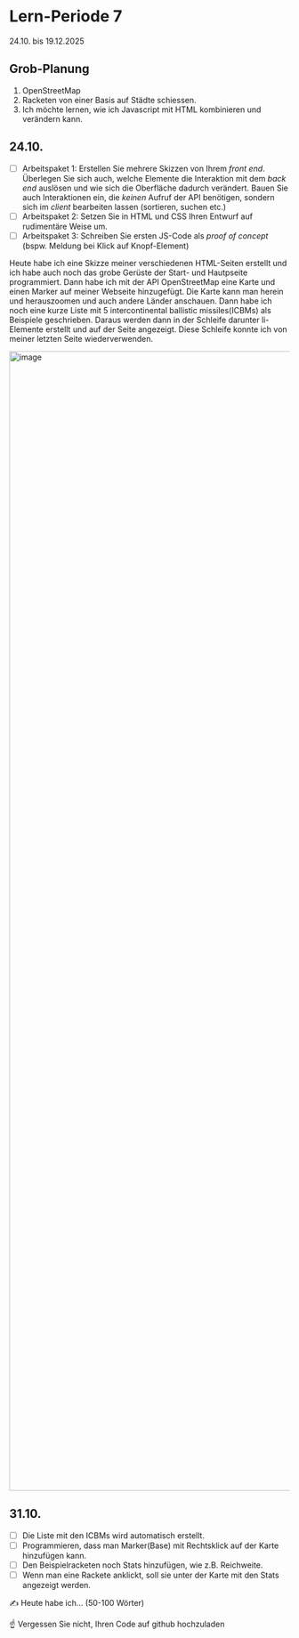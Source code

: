 # Lern-Periode 7

24.10. bis 19.12.2025

## Grob-Planung

1. OpenStreetMap
2. Racketen von einer Basis auf Städte schiessen.
3. Ich möchte lernen, wie ich Javascript mit HTML kombinieren und verändern kann.

## 24.10.

- [ ] Arbeitspaket 1: Erstellen Sie mehrere Skizzen von Ihrem *front end*. Überlegen Sie sich auch, welche Elemente die Interaktion mit dem *back end* auslösen und wie sich die Oberfläche dadurch verändert. Bauen Sie auch Interaktionen ein, die *keinen* Aufruf der API benötigen, sondern sich im *client* bearbeiten lassen (sortieren, suchen etc.)
- [ ] Arbeitspaket 2: Setzen Sie in HTML und CSS Ihren Entwurf auf rudimentäre Weise um.
- [ ] Arbeitspaket 3: Schreiben Sie ersten JS-Code als *proof of concept* (bspw. Meldung bei Klick auf Knopf-Element)

Heute habe ich eine Skizze meiner verschiedenen HTML-Seiten erstellt und ich habe auch noch das grobe Gerüste der Start- und Hautpseite programmiert. Dann habe ich mit der API OpenStreetMap eine Karte und einen Marker auf meiner Webseite hinzugefügt. Die Karte kann man herein und herauszoomen und auch andere Länder anschauen. Dann habe ich noch eine kurze Liste mit 5 intercontinental ballistic missiles(ICBMs) als Beispiele geschrieben. Daraus werden dann in der Schleife darunter li-Elemente erstellt und auf der Seite angezeigt. Diese Schleife konnte ich von meiner letzten Seite wiederverwenden.

<img width="1402" height="2048" alt="image" src="https://github.com/user-attachments/assets/91a06b4b-54f5-44af-8b74-714c12d35c31" />


## 31.10.

- [ ] Die Liste mit den ICBMs wird automatisch erstellt.
- [ ] Programmieren, dass man Marker(Base) mit Rechtsklick auf der Karte hinzufügen kann.
- [ ] Den Beispielracketen noch Stats hinzufügen, wie z.B. Reichweite.
- [ ] Wenn man eine Rackete anklickt, soll sie unter der Karte mit den Stats angezeigt werden.

✍️ Heute habe ich... (50-100 Wörter)

☝️ Vergessen Sie nicht, Ihren Code auf github hochzuladen

